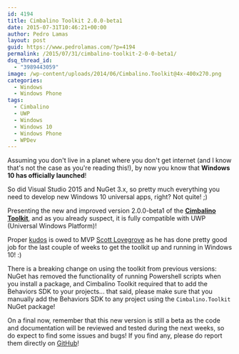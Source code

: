 ```yaml
---
id: 4194
title: Cimbalino Toolkit 2.0.0-beta1
date: 2015-07-31T10:46:21+00:00
author: Pedro Lamas
layout: post
guid: https://www.pedrolamas.com/?p=4194
permalink: /2015/07/31/cimbalino-toolkit-2-0-0-beta1/
dsq_thread_id:
  - "3989443059"
image: /wp-content/uploads/2014/06/Cimbalino.Toolkit@4x-400x270.png
categories:
  - Windows
  - Windows Phone
tags:
  - Cimbalino
  - UWP
  - Windows
  - Windows 10
  - Windows Phone
  - WPDev
---
```

Assuming you don't live in a planet where you don't get internet (and I know that's not the case as you're reading this!), by now you know that **Windows 10 has officially launched**!

So did Visual Studio 2015 and NuGet 3.x, so pretty much everything you need to develop new Windows 10 universal apps, right? Not quite! ;)

Presenting the new and improved version 2.0.0-beta1 of the [**Cimbalino Toolkit**](http://cimbalino.org), and as you already suspect, it is fully compatible with UWP (Universal Windows Platform)!

Proper [kudos](https://en.wikipedia.org/wiki/Kudos) is owed to MVP [Scott Lovegrove](https://twitter.com/scottisafool) as he has done pretty good job for the last couple of weeks to get the toolkit up and running in Windows 10! :)

There is a breaking change on using the toolkit from previous versions: NuGet has removed the functionality of running Powershell scripts when you install a package, and Cimbalino Toolkit required that to add the Behaviors SDK to your projects... that said, please make sure that you manually add the Behaviors SDK to any project using the `Cimbalino.Toolkit` NuGet package!

On a final now, remember that this new version is still a beta as the code and documentation will be reviewed and tested during the next weeks, so do expect to find some issues and bugs! If you find any, please do report them directly on [GitHub](https://github.com/Cimbalino/Cimbalino-Toolkit/issues)!
